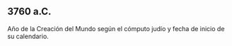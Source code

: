 ## 3760 a.C.
Año de la Creación del Mundo según el cómputo  judío y fecha de inicio de su calendario. 